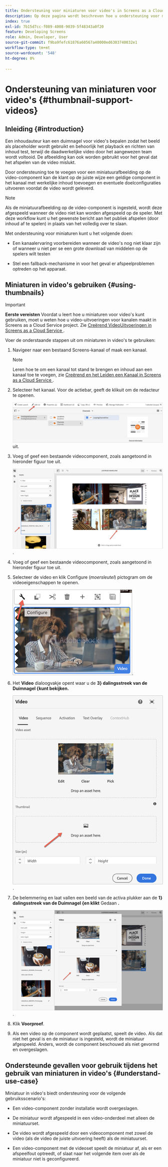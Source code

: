 ```yaml
---
title: Ondersteuning voor miniaturen voor video's in Screens as a Cloud Service
description: Op deze pagina wordt beschreven hoe u ondersteuning voor miniaturen voor video's in Screens as a Cloud Service kunt toevoegen.
index: true
exl-id: 7b15d7cc-f089-4008-9039-5f48343a0f20
feature: Developing Screens
role: Admin, Developer, User
source-git-commit: f9ba9fefc61876a60567a40000ed6303740032e1
workflow-type: tm+mt
source-wordcount: '548'
ht-degree: 0%

---
```


# Ondersteuning van miniaturen voor video&#39;s {#thumbnail-support-videos}

## Inleiding {#introduction}

Een inhoudauteur kan een duimnagel voor video&#39;s bepalen zodat het beeld als placeholder wordt gebruikt en behoorlijk het playback en richten van inhoud test, terwijl de daadwerkelijke video door het aangewezen team wordt voltooid. De afbeelding kan ook worden gebruikt voor het geval dat het afspelen van de video mislukt.

Door ondersteuning toe te voegen voor een miniatuurafbeelding op de video-component kan de klant op de juiste wijze een geldige component in het kanaal met werkelijke inhoud toevoegen en eventuele doelconfiguraties uitvoeren voordat de video wordt geleverd.

>[!NOTE]
>Als de miniatuurafbeelding op de video-component is ingesteld, wordt deze afgespeeld wanneer de video niet kan worden afgespeeld op de speler. Met deze workflow kunt u het gewenste bericht aan het publiek afspelen (door inhoud af te spelen) in plaats van het volledig over te slaan.

Met ondersteuning voor miniaturen kunt u het volgende doen:

* Een kanaalervaring voorbereiden wanneer de video&#39;s nog niet klaar zijn of wanneer u niet per se een grote download van middelen op de spelers wilt testen

* Stel een fallback-mechanisme in voor het geval er afspeelproblemen optreden op het apparaat.

## Miniaturen in video&#39;s gebruiken {#using-thumbnails}

>[!IMPORTANT]
>**Eerste vereisten**
>Voordat u leert hoe u miniaturen voor video&#39;s kunt gebruiken, moet u weten hoe u video-uitvoeringen voor kanalen maakt in Screens as a Cloud Service project. Zie [ Creërend VideoUitvoeringen in Screens as a Cloud Service ](/help/screens-cloud/configuring/creating-screens-video-renditions-cloud-service.md).

Voer de onderstaande stappen uit om miniaturen in video&#39;s te gebruiken:

1. Navigeer naar een bestaand Screens-kanaal of maak een kanaal.

   >[!NOTE]
   >Leren hoe te om een kanaal tot stand te brengen en inhoud aan een kanaal toe te voegen, zie [ Creërend en het Leiden een Kanaal in Screens as a Cloud Service ](https://experienceleague.adobe.com/docs/experience-manager-cloud-service/content/screens-as-cloud-service/create-content/creating-channels-screens-cloud.html).

1. Selecteer het kanaal. Voor de actiebar, geeft de klik **&#x200B;**&#x200B;uit om de redacteur te openen.


   ![ geef knoop op actiebar ](/help/screens-cloud/using-core-product-features/assets/thumbnail-1.png) uit.

1. Voeg of geef een bestaande videocomponent, zoals aangetoond in hieronder figuur toe uit.

   ![ Gemarkeerd beeld van een videoactiva ](/help/screens-cloud/using-core-product-features/assets/thumbnail-2.png).

1. Voeg of geef een bestaande videocomponent, zoals aangetoond in hieronder figuur toe uit.

1. Selecteer de video en klik Configure (*moersleutel*) pictogram om de videoeigenschappen te openen.

   ![ Geselecteerde beeld van videoactiva met pijl die aan het Configure pictogram richten, geportretteerd als moersleutel. op de toolbar ](/help/screens-cloud/using-core-product-features/assets/thumbnail-3.png).

1. Het **Video** dialoogvakje opent waar u de **3&rbrace; dalingsstreek van de Duimnagel &lbrace;kunt bekijken.**

   ![ de dialoogdoos die van de Video beeld van videoactiva en de duimnageldoos toont ](/help/screens-cloud/using-core-product-features/assets/thumbnail-4.png).

1. De belemmering en laat vallen een beeld van de activa plukker aan de **1&rbrace; dalingsstreek van de Duimnagel &lbrace;en klikt** Gedaan **.**

   ![ de beeldplukker van Activa die achter de Videodialoogdoos met beeldactiva wordt getoond in de de dalingsdoos van de Duimnagel ](/help/screens-cloud/using-core-product-features/assets/thumbnail-5.png).

1. Klik **Voorproef**.

1. Als een video op de component wordt geplaatst, speelt de video. Als dat niet het geval is en de miniatuur is ingesteld, wordt de miniatuur afgespeeld. Anders, wordt de component beschouwd als niet gevormd en overgeslagen.

## Ondersteunde gevallen voor gebruik tijdens het gebruik van miniaturen in video&#39;s {#understand-use-case}

Miniatuur in video&#39;s biedt ondersteuning voor de volgende gebruiksscenario&#39;s:

* Een video-component zonder installatie wordt overgeslagen.

* De miniatuur wordt afgespeeld in een video-onderdeel met alleen de miniatuurset.

* De video wordt afgespeeld door een videocomponent met zowel de video (als de video de juiste uitvoering heeft) als de miniatuurset.

* Een video-component met de videoset speelt de miniatuur af, als er een afspeelfout optreedt, of slaat naar het volgende item over als de miniatuur niet is geconfigureerd.
